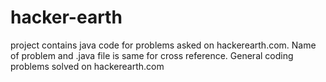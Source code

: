 # hacker-earth
project contains java code for problems asked on hackerearth.com. Name of problem and .java file is same for cross reference.
General coding problems solved on hackerearth.com 
